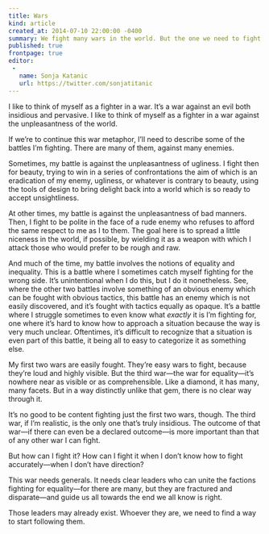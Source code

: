 ```yaml
---
title: Wars
kind: article
created_at: 2014-07-10 22:00:00 -0400
summary: We fight many wars in the world. But the one we need to fight most lacks clear leadership&mdash;at least, to myself.
published: true
frontpage: true
editor:
 -
   name: Sonja Katanic
   url: https://twitter.com/sonjatitanic
---
```


I like to think of myself as a fighter in a war. It’s a war against an evil both insidious and pervasive. I like to think of myself as a fighter in a war against the unpleasantness of the world.

If we’re to continue this war metaphor, I’ll need to describe some of the battles I’m fighting. There are many of them, against many enemies.

Sometimes, my battle is against the unpleasantness of ugliness. I fight then for beauty, trying to win in a series of confrontations the aim of which is an eradication of my enemy, ugliness, or whatever is contrary to beauty, using the tools of design to bring delight back into a world which is so ready to accept unsightliness.

At other times, my battle is against the unpleasantness of bad manners. Then, I fight to be polite in the face of a rude enemy who refuses to afford the same respect to me as I to them. The goal here is to spread a little niceness in the world, if possible, by wielding it as a weapon with which I attack those who would prefer to be rough and raw.

And much of the time, my battle involves the notions of equality and inequality. This is a battle where I sometimes catch myself fighting for the wrong side. It’s unintentional when I do this, but I do it nonetheless. See, where the other two battles involve something of an obvious enemy which can be fought with obvious tactics, this battle has an enemy which is not easily discovered, and it’s fought with tactics equally as opaque. It’s a battle where I struggle sometimes to even know what *exactly* it is I’m fighting for, one where it’s hard to know how to approach a situation because the way is very much unclear. Oftentimes, it’s difficult to recognize that a situation is even part of this battle, it being all to easy to categorize it as something else.

My first two wars are easily fought. They’re easy wars to fight, because they’re loud and highly visible. But the third war—the war for equality—it’s nowhere near as visible or as comprehensible. Like a diamond, it has many, many facets. But in a way distinctly unlike that gem, there is no clear way through it.

It’s no good to be content fighting just the first two wars, though. The third war, if I’m realistic, is the only one that’s truly insidious. The outcome of that war—if there can even be a declared outcome—is more important than that of any other war I can fight.

But how can I fight it? How can I fight it when I don’t know how to fight accurately—when I don’t have direction?

This war needs generals. It needs clear leaders who can unite the factions fighting for equality—for there are many, but they are fractured and disparate—and guide us all towards the end we all know is right.

Those leaders may already exist. Whoever they are, we need to find a way to start following them.